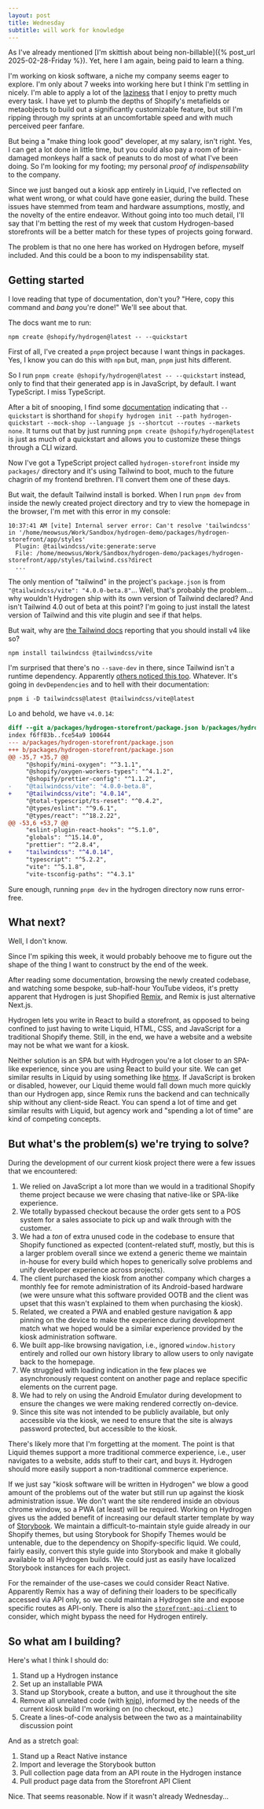 ```yaml
---
layout: post
title: Wednesday
subtitle: will work for knowledge
---
```


As I've already mentioned [I'm skittish about being non-billable]({% post_url 2025-02-28-Friday %}). Yet, here I am again, being paid to learn a thing.

I'm working on kiosk software, a niche my company seems eager to explore. I'm only about 7 weeks into working here but I think I'm settling in nicely. I'm able to apply a lot of the [laziness](https://dev.to/jmfayard/laziness-impatience-and-hubris-1ea9) that I enjoy to pretty much every task. I have yet to plumb the depths of Shopify's metafields or metaobjects to build out a significantly customizable feature, but still I'm ripping through my sprints at an uncomfortable speed and with much perceived peer fanfare.

But being a "make thing look good" developer, at my salary, isn't right. Yes, I can get a lot done in little time, but you could also pay a room of brain-damaged monkeys half a sack of peanuts to do most of what I've been doing. So I'm looking for my footing; my personal _proof of indispensability_ to the company.

Since we just banged out a kiosk app entirely in Liquid, I've reflected on what went wrong, or what could have gone easier, during the build. These issues have stemmed from team and hardware assumptions, mostly, and the novelty of the entire endeavor. Without going into too much detail, I'll say that I'm betting the rest of my week that custom Hydrogen-based storefronts will be a better match for these types of projects going forward.

The problem is that no one here has worked on Hydrogen before, myself included. And this could be a boon to my indispensability stat.

## Getting started

I love reading that type of documentation, don't you? "Here, copy this command and _bang_ you're done!" We'll see about that.

The docs want me to run:

```
npm create @shopify/hydrogen@latest -- --quickstart
```

First of all, I've created a `pnpm` project because I want things in packages. Yes, I know you can do this with `npm` but, man, `pnpm` just hits different.

So I run `pnpm create @shopify/hydrogen@latest -- --quickstart` instead, only to find that their generated app is in JavaScript, by default. I want TypeScript. I miss TypeScript.

After a bit of snooping, I find some [documentation](https://shopify.dev/docs/api/shopify-cli/hydrogen/hydrogen-init#flags-propertydetail-quickstart) indicating that `--quickstart` is shorthand for `shopify hydrogen init --path hydrogen-quickstart --mock-shop --language js --shortcut --routes --markets none`. It turns out that by just running `pnpm create @shopify/hydrogen@latest` is just as much of a quickstart and allows you to customize these things through a CLI wizard.

Now I've got a TypeScript project called `hydrogen-storefront` inside my `packages/` directory and it's using Tailwind to boot, much to the future chagrin of my frontend brethren. I'll convert them one of these days.

But wait, the default Tailwind install is borked. When I run `pnpm dev` from inside the newly created project directory and try to view the homepage in the browser, I'm met with this error in my console:

```
10:37:41 AM [vite] Internal server error: Can't resolve 'tailwindcss' in '/home/meowsus/Work/Sandbox/hydrogen-demo/packages/hydrogen-storefront/app/styles'
  Plugin: @tailwindcss/vite:generate:serve
  File: /home/meowsus/Work/Sandbox/hydrogen-demo/packages/hydrogen-storefront/app/styles/tailwind.css?direct
  ...
```

The only mention of "tailwind" in the project's `package.json` is from `"@tailwindcss/vite": "4.0.0-beta.8"`... Well, that's probably the problem... why wouldn't Hydrogen ship with its own version of Tailwind declared? And isn't Tailwind 4.0 out of beta at this point? I'm going to just install the latest version of Tailwind and this vite plugin and see if that helps.

But wait, why are [the Tailwind docs](https://tailwindcss.com/docs/installation/using-vite) reporting that you should install v4 like so?

```
npm install tailwindcss @tailwindcss/vite
```

I'm surprised that there's no `--save-dev` in there, since Tailwind isn't a runtime dependency. Apparently [others noticed this too](https://github.com/tailwindlabs/tailwindcss/discussions/13854). Whatever. It's going in `devDependencies` and to hell with their documentation:

```
pnpm i -D tailwindcss@latest @tailwindcss/vite@latest
```

Lo and behold, we have `v4.0.14`:

```diff
diff --git a/packages/hydrogen-storefront/package.json b/packages/hydrogen-storefront/package.json
index f6ff83b..fce54a9 100644
--- a/packages/hydrogen-storefront/package.json
+++ b/packages/hydrogen-storefront/package.json
@@ -35,7 +35,7 @@
     "@shopify/mini-oxygen": "^3.1.1",
     "@shopify/oxygen-workers-types": "^4.1.2",
     "@shopify/prettier-config": "^1.1.2",
-    "@tailwindcss/vite": "4.0.0-beta.8",
+    "@tailwindcss/vite": "4.0.14",
     "@total-typescript/ts-reset": "^0.4.2",
     "@types/eslint": "^9.6.1",
     "@types/react": "^18.2.22",
@@ -53,6 +53,7 @@
     "eslint-plugin-react-hooks": "^5.1.0",
     "globals": "^15.14.0",
     "prettier": "^2.8.4",
+    "tailwindcss": "^4.0.14",
     "typescript": "^5.2.2",
     "vite": "^5.1.8",
     "vite-tsconfig-paths": "^4.3.1"
```

Sure enough, running `pnpm dev` in the hydrogen directory now runs error-free.

## What next?

Well, I don't know.

Since I'm spiking this week, it would probably behoove me to figure out the shape of the thing I want to construct by the end of the week.

After reading some documentation, browsing the newly created codebase, and watching some bespoke, sub-half-hour YouTube videos, it's pretty apparent that Hydrogen is just Shopified [Remix](https://remix.run/), and Remix is just alternative Next.js.

Hydrogen lets you write in React to build a storefront, as opposed to being confined to just having to write Liquid, HTML, CSS, and JavaScript for a traditional Shopify theme. Still, in the end, we have a website and a website may not be what we want for a kiosk.

Neither solution is an SPA but with Hydrogen you're a lot closer to an SPA-like experience, since you are using React to build your site. We can get similar results in Liquid by using something like [htmx](https://htmx.org/). If JavaScript is broken or disabled, however, our Liquid theme would fall down much more quickly than our Hydrogen app, since Remix runs the backend and can technically ship without any client-side React. You can spend a lot of time and get similar results with Liquid, but agency work and "spending a lot of time" are kind of competing concepts.

## But what's the problem(s) we're trying to solve?

During the development of our current kiosk project there were a few issues that we encountered:

1. We relied on JavaScript a lot more than we would in a traditional Shopify theme project because we were chasing that native-like or SPA-like experience.
2. We totally bypassed checkout because the order gets sent to a POS system for a sales associate to pick up and walk through with the customer.
3. We had a _ton_ of extra unused code in the codebase to ensure that Shopify functioned as expected (content-related stuff, mostly, but this is a larger problem overall since we extend a generic theme we maintain in-house for every build which hopes to generically solve problems and unify developer experience across projects).
4. The client purchased the kiosk from another company which charges a monthly fee for remote administration of its Android-based hardware (we were unsure what this software provided OOTB and the client was upset that this wasn't explained to them when purchasing the kiosk).
5. Related, we created a PWA and enabled gesture navigation & app pinning on the device to make the experience during development match what we hoped would be a similar experience provided by the kiosk administration software.
6. We built app-like browsing navigation, i.e., ignored `window.history` entirely and rolled our own history library to allow users to only navigate back to the homepage.
7. We struggled with loading indication in the few places we asynchronously request content on another page and replace specific elements on the current page.
8. We had to rely on using the Android Emulator during development to ensure the changes we were making rendered correctly on-device.
9. Since this site was not intended to be publicly available, but only accessible via the kiosk, we need to ensure that the site is always password protected, but accessible to the kiosk.

There's likely more that I'm forgetting at the moment. The point is that Liquid themes support a more traditional commerce experience, i.e., user navigates to a website, adds stuff to their cart, and buys it. Hydrogen should more easily support a non-traditional commerce experience.

If we just say "kiosk software will be written in Hydrogen" we blow a good amount of the problems out of the water but still run up against the kiosk administration issue. We don't want the site rendered inside an obvious chrome window, so a PWA (at least) will be required. Working on Hydrogen gives us the added benefit of increasing our default starter template by way of [Storybook](https://storybook.js.org/). We maintain a difficult-to-maintain style guide already in our Shopify themes, but using Storybook for Shopify Themes would be untenable, due to the dependency on Shopify-specific liquid. We could, fairly easily, convert this style guide into Storybook and make it globally available to all Hydrogen builds. We could just as easily have localized Storybook instances for each project.

For the remainder of the use-cases we could consider React Native. Apparently Remix has a way of defining their loaders to be specifically accessed via API only, so we could maintain a Hydrogen site and expose specific routes as API-only. There is also the [`storefront-api-client`](https://github.com/Shopify/shopify-app-js/tree/main/packages/api-clients/storefront-api-client#readme) to consider, which might bypass the need for Hydrogen entirely.

## So what am I building?

Here's what I think I should do:

1. Stand up a Hydrogen instance
2. Set up an installable PWA
3. Stand up Storybook, create a button, and use it throughout the site
4. Remove all unrelated code (with [knip](https://knip.dev/)), informed by the needs of the current kiosk build I'm working on (no checkout, etc.)
5. Create a lines-of-code analysis between the two as a maintainability discussion point

And as a stretch goal:

1. Stand up a React Native instance
2. Import and leverage the Storybook button
3. Pull collection page data from an API route in the Hydrogen instance
4. Pull product page data from the Storefront API Client

Nice. That seems reasonable. Now if it wasn't already Wednesday...

